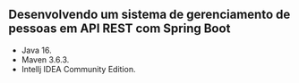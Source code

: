 <h2>Desenvolvendo um sistema de gerenciamento de pessoas em API REST com Spring Boot</h2>

* Java 16.
* Maven 3.6.3.
* Intellj IDEA Community Edition.